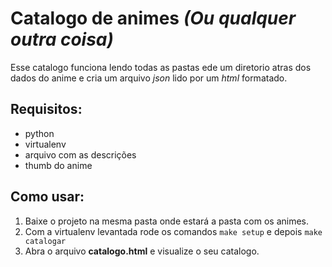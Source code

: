 # Catalogo de animes _(Ou qualquer outra coisa)_

Esse catalogo funciona lendo todas as pastas ede um diretorio atras dos dados do anime e
cria um arquivo _json_ lido por um _html_ formatado.

## Requisitos:

- python
- virtualenv
- arquivo com as descrições
- thumb do anime

## Como usar:

1. Baixe o projeto na mesma pasta onde estará a pasta com os animes.
2. Com a virtualenv levantada rode os comandos `make setup` e depois `make catalogar`
3. Abra o arquivo **catalogo.html** e visualize o seu catalogo.
